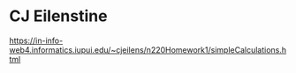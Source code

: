 # CJ Eilenstine
https://in-info-web4.informatics.iupui.edu/~cjeilens/n220Homework1/simpleCalculations.html
